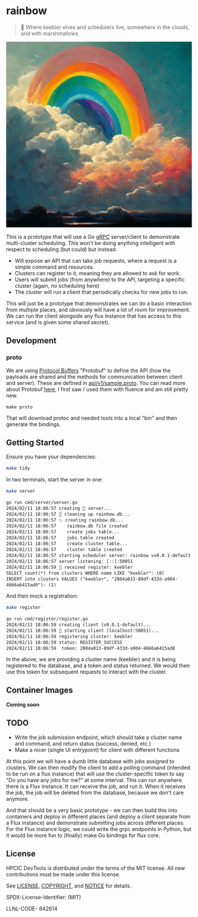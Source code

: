 # rainbow

> 🌈️ Where keebler elves and schedulers live, somewhere in the clouds, and with marshmallows 

![img/rainbow.png](img/rainbow.png)

This is a prototype that will use a Go [gRPC](https://grpc.io/) server/client to demonstrate multi-cluster scheduling. This won't be doing anything intelligent with respect to scheduling (but could) but instead:

- Will expose an API that can take job requests, where a request is a simple command and resources.
- Clusters can register to it, meaning they are allowed to ask for work.
- Users will submit jobs (from anywhere) to the API, targeting a specific cluster (again, no scheduling here)
- The cluster will run a client that periodically checks for new jobs to run.

This will just be a prototype that demonstrates we can do a basic interaction from multiple places, and obviously will have a lot of room for improvement.
We can run the client alongside any flux instance that has access to this service (and is given some shared secret).

## Development

### proto

We are using [Protocol Buffers](https://developers.google.com/protocol-buffers/)  "Protobuf" to define the API (how the payloads are shared and the methods for communication between client and server). These are defined in [api/v1/sample.proto](api/v1/sample.proto). 
You can read more about Protobuf [here](https://github.com/golang/protobuf), I first saw / used them with fluence and am still pretty new.

```shell
make proto
```

That will download protoc and needed tools into a local "bin" and then generate the bindings.

## Getting Started

Ensure you have your dependencies:

```bash
make tidy
```

In two terminals, start the server in one:

```bash
make server
```
```console
go run cmd/server/server.go
2024/02/11 18:06:57 creating 🌈️ server...
2024/02/11 18:06:57 🧹️ cleaning up rainbow.db...
2024/02/11 18:06:57 ✨️ creating rainbow.db...
2024/02/11 18:06:57    rainbow.db file created
2024/02/11 18:06:57    create jobs table...
2024/02/11 18:06:57    jobs table created
2024/02/11 18:06:57    create cluster table...
2024/02/11 18:06:57    cluster table created
2024/02/11 18:06:57 starting scheduler server: rainbow vv0.0.1-default
2024/02/11 18:06:57 server listening: [::]:50051
2024/02/11 18:06:59 📝️ received register: keebler
SELECT count(*) from clusters WHERE name LIKE "keebler": (0)
INSERT into clusters VALUES ("keebler", "2804a013-89df-433d-a904-4666a6415ad0"): (1)
```

And then mock a registration:

```bash
make register
```
```console
go run cmd/register/register.go
2024/02/11 18:06:59 creating client (v0.0.1-default)...
2024/02/11 18:06:59 🌈️ starting client (localhost:50051)...
2024/02/11 18:06:59 registering cluster: keebler
2024/02/11 18:06:59 status: REGISTER_SUCCESS
2024/02/11 18:06:59  token: 2804a013-89df-433d-a904-4666a6415ad0
```

In the above, we are providing a cluster name (keebler) and it is being registered to the database, and a token and status returned.
We would then use this token for subsequent requests to interact with the cluster.

## Container Images

**Coming soon**

## TODO

- Write the job submission endpoint, which should take a cluster name and command, and return status (success, denied, etc.)
- Make a nicer (single UI entrypoint) for client with different functions

At this point we will have a dumb little database with jobs assigned to clusters. We can then modify the client to add a polling command (intended to be run on a flux instance) that will use the cluster-specific token to say "Do you have any jobs for me?" at some interval. This can run anywhere there is a Flux instance. It can receive the job, and run it. When it receives the job, the job will be deleted from the database, because we don't care anymore.

And that should be a very basic prototype - we can then build this into containers and deploy in different places (and deploy a client separate from a Flux instance) and demonstrate submitting jobs across different places. For the Flux instance logic, we could write the grpc endpoints in Python, but it would be more fun to (finally) make Go bindings for flux core.

## License

HPCIC DevTools is distributed under the terms of the MIT license.
All new contributions must be made under this license.

See [LICENSE](https://github.com/converged-computing/cloud-select/blob/main/LICENSE),
[COPYRIGHT](https://github.com/converged-computing/cloud-select/blob/main/COPYRIGHT), and
[NOTICE](https://github.com/converged-computing/cloud-select/blob/main/NOTICE) for details.

SPDX-License-Identifier: (MIT)

LLNL-CODE- 842614